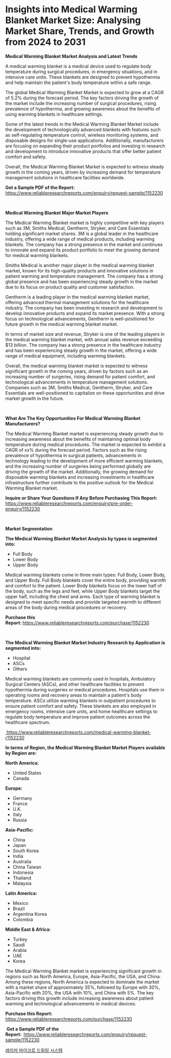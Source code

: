 <p><h1>Insights into Medical Warming Blanket Market Size: Analysing Market Share, Trends, and Growth from 2024 to 2031</h1></p><p><strong>Medical Warming Blanket Market Analysis and Latest Trends</strong></p>
<p><p>A medical warming blanket is a medical device used to regulate body temperature during surgical procedures, in emergency situations, and in intensive care units. These blankets are designed to prevent hypothermia and help maintain the patient's body temperature within a safe range.</p><p>The global Medical Warming Blanket Market is expected to grow at a CAGR of 5.2% during the forecast period. The key factors driving the growth of the market include the increasing number of surgical procedures, rising prevalence of hypothermia, and growing awareness about the benefits of using warming blankets in healthcare settings.</p><p>Some of the latest trends in the Medical Warming Blanket Market include the development of technologically advanced blankets with features such as self-regulating temperature control, wireless monitoring systems, and disposable designs for single-use applications. Additionally, manufacturers are focusing on expanding their product portfolios and investing in research and development to introduce innovative products that offer better patient comfort and safety.</p><p>Overall, the Medical Warming Blanket Market is expected to witness steady growth in the coming years, driven by increasing demand for temperature management solutions in healthcare facilities worldwide.</p></p>
<p><strong>Get a Sample PDF of the Report:&nbsp;</strong> <a href="https://www.reliableresearchreports.com/enquiry/request-sample/1152230">https://www.reliableresearchreports.com/enquiry/request-sample/1152230</a></p>
<p>&nbsp;</p>
<p><strong>Medical Warming Blanket Major Market Players</strong></p>
<p><p>The Medical Warming Blanket market is highly competitive with key players such as 3M, Smiths Medical, Gentherm, Stryker, and Care Essentials holding significant market shares. 3M is a global leader in the healthcare industry, offering a wide range of medical products, including warming blankets. The company has a strong presence in the market and continues to innovate and expand its product portfolio to meet the growing demand for medical warming blankets.</p><p>Smiths Medical is another major player in the medical warming blanket market, known for its high-quality products and innovative solutions in patient warming and temperature management. The company has a strong global presence and has been experiencing steady growth in the market due to its focus on product quality and customer satisfaction.</p><p>Gentherm is a leading player in the medical warming blanket market, offering advanced thermal management solutions for the healthcare industry. The company has been investing in research and development to develop innovative products and expand its market presence. With a strong focus on technological advancements, Gentherm is well-positioned for future growth in the medical warming blanket market.</p><p>In terms of market size and revenue, Stryker is one of the leading players in the medical warming blanket market, with annual sales revenue exceeding $13 billion. The company has a strong presence in the healthcare industry and has been experiencing steady growth in the market, offering a wide range of medical equipment, including warming blankets.</p><p>Overall, the medical warming blanket market is expected to witness significant growth in the coming years, driven by factors such as an increasing number of surgeries, rising demand for patient comfort, and technological advancements in temperature management solutions. Companies such as 3M, Smiths Medical, Gentherm, Stryker, and Care Essentials are well-positioned to capitalize on these opportunities and drive market growth in the future.</p></p>
<p>&nbsp;</p>
<p><strong>What Are The Key Opportunities For Medical Warming Blanket Manufacturers?</strong></p>
<p><p>The Medical Warming Blanket market is experiencing steady growth due to increasing awareness about the benefits of maintaining optimal body temperature during medical procedures. The market is expected to exhibit a CAGR of xx% during the forecast period. Factors such as the rising prevalence of hypothermia in surgical patients, advancements in technology leading to the development of more efficient warming blankets, and the increasing number of surgeries being performed globally are driving the growth of the market. Additionally, the growing demand for disposable warming blankets and increasing investments in healthcare infrastructure further contribute to the positive outlook for the Medical Warming Blanket market.</p></p>
<p><strong>Inquire or Share Your Questions If Any Before Purchasing This Report:</strong> <a href="https://www.reliableresearchreports.com/enquiry/pre-order-enquiry/1152230">https://www.reliableresearchreports.com/enquiry/pre-order-enquiry/1152230</a></p>
<p>&nbsp;</p>
<p><strong>Market Segmentation</strong></p>
<p><strong>The Medical Warming Blanket Market Analysis by types is segmented into:</strong></p>
<p><ul><li>Full Body</li><li>Lower Body</li><li>Upper Body</li></ul></p>
<p><p>Medical warming blankets come in three main types: Full Body, Lower Body, and Upper Body. Full Body blankets cover the entire body, providing warmth and comfort to the patient. Lower Body blankets focus on the lower half of the body, such as the legs and feet, while Upper Body blankets target the upper half, including the chest and arms. Each type of warming blanket is designed to meet specific needs and provide targeted warmth to different areas of the body during medical procedures or recovery.</p></p>
<p><strong>Purchase this Report:&nbsp;</strong><a href="https://www.reliableresearchreports.com/purchase/1152230">https://www.reliableresearchreports.com/purchase/1152230</a></p>
<p>&nbsp;</p>
<p><strong>The Medical Warming Blanket Market Industry Research by Application is segmented into:</strong></p>
<p><ul><li>Hospital</li><li>ASCs</li><li>Others</li></ul></p>
<p><p>Medical warming blankets are commonly used in hospitals, Ambulatory Surgical Centers (ASCs), and other healthcare facilities to prevent hypothermia during surgeries or medical procedures. Hospitals use them in operating rooms and recovery areas to maintain a patient's body temperature. ASCs utilize warming blankets in outpatient procedures to ensure patient comfort and safety. These blankets are also employed in emergency rooms, intensive care units, and home healthcare settings to regulate body temperature and improve patient outcomes across the healthcare spectrum.</p></p>
<p><a href="https://www.reliableresearchreports.com/medical-warming-blanket-r1152230">&nbsp;https://www.reliableresearchreports.com/medical-warming-blanket-r1152230</a></p>
<p><strong>In terms of Region, the Medical Warming Blanket Market Players available by Region are:</strong></p>
<p>
    <p> <strong> North America: </strong>
        <ul>
            <li>United States</li>
            <li>Canada</li>
        </ul>
        </p> 
    <p> <strong> Europe: </strong>
        <ul>
            <li>Germany</li>
            <li>France</li>
            <li>U.K.</li>
            <li>Italy</li>
            <li>Russia</li>
        </ul>
        </p> 
    <p> <strong> Asia-Pacific: </strong>
        <ul>
            <li>China</li>
            <li>Japan</li>
            <li>South Korea</li>
            <li>India</li>
            <li>Australia</li>
            <li>China Taiwan</li>
            <li>Indonesia</li>
            <li>Thailand</li>
            <li>Malaysia</li>
        </ul>
        </p> 
    <p> <strong> Latin America: </strong>
        <ul>
            <li>Mexico</li>
            <li>Brazil</li>
            <li>Argentina Korea</li>
            <li>Colombia</li>
        </ul>
        </p> 
    <p> <strong> Middle East & Africa: </strong>
        <ul>
            <li>Turkey</li>
            <li>Saudi</li>
            <li>Arabia</li>
            <li>UAE</li>
            <li>Korea</li>
        </ul>
    </p>
    </p>
<p><p>The Medical Warming Blanket market is experiencing significant growth in regions such as North America, Europe, Asia-Pacific, the USA, and China. Among these regions, North America is expected to dominate the market with a market share of approximately 35%, followed by Europe with 30%, Asia-Pacific with 20%, the USA with 10%, and China with 5%. The key factors driving this growth include increasing awareness about patient warming and technological advancements in medical devices.</p></p>
<p><strong>Purchase this Report: </strong><a href="https://www.reliableresearchreports.com/purchase/1152230">https://www.reliableresearchreports.com/purchase/1152230</a></p>
<p>&nbsp;<strong>Get a Sample PDF of the Report:&nbsp;&nbsp;</strong><a href="https://www.reliableresearchreports.com/enquiry/request-sample/1152230">https://www.reliableresearchreports.com/enquiry/request-sample/1152230</a></p>
<p><strong></strong></p>
<p><p><a href="https://github.com/alpinestartsekian/Market-Research-Report-List-1/blob/main/7018593181891.md">레이저 마이크로 드릴링 시스템</a></p></p>